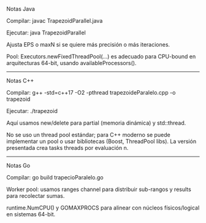 Notas Java

Compilar: javac TrapezoidParallel.java

Ejecutar: java TrapezoidParallel

Ajusta EPS o maxN si se quiere más precisión o más iteraciones.

Pool: Executors.newFixedThreadPool(...) es adecuado para CPU-bound en arquitecturas 64-bit, usando availableProcessors().
________________________________________________________________________
Notas C++

Compilar: g++ -std=c++17 -O2 -pthread trapezoideParalelo.cpp -o trapezoid

Ejecutar: ./trapezoid

Aquí usamos new/delete para partial (memoria dinámica) y std::thread.

No se uso un thread pool estándar; para C++ moderno se puede implementar un pool o usar bibliotecas (Boost, ThreadPool libs). La versión presentada crea tasks threads por evaluación n.
_________________________________________________________________________
Notas Go

Compilar: go build trapecioParalelo.go 

Worker pool: usamos ranges channel para distribuir sub-rangos y results para recolectar sumas.

runtime.NumCPU() y GOMAXPROCS para alinear con núcleos físicos/logical en sistemas 64-bit.
